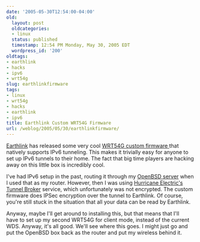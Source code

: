 ```yaml
---
date: '2005-05-30T12:54:00-04:00'
old:
  layout: post
  oldcategories:
  - linux
  status: published
  timestamp: 12:54 PM Monday, May 30, 2005 EDT
  wordpress_id: '200'
oldtags:
- earthlink
- hacks
- ipv6
- wrt54g
slug: earthlinkfirmware
tags:
- linux
- wrt54g
- hacks
- earthlink
- ipv6
title: Earthlink Custom WRT54G Firmware
url: /weblog/2005/05/30/earthlinkfirmware/
---
```


[Earthlink](http://www.earthlink.net/) has released some very cool [WRT54G custom firmware ](http://www.research.earthlink.net/ipv6/)that natively supports IPv6 tunneling.  This makes it trivially easy for anyone to set up IPv6 tunnels to their home.  The fact that big time players are hacking away on this little box is incredibly cool.

I've had IPv6 setup in the past, routing it through my [OpenBSD server](http://www.openbsd.org/) when I used that as my router.  However, then I was using [Hurricane Electric's Tunnel Broker](http://ipv6tb.he.net/) service, which unfortunately was not encrypted. The custom firmware does IPSec encryption over the tunnel to Earthlink.  Of course, you're still stuck in the situation that all your data can be read by Earthlink.

Anyway, maybe I'll get around to installing this, but that means that I'll have to set up my second WRT54G for client mode, instead of the current WDS.  Anyway, it's all good.  We'll see where this goes.  I might just go and put the OpenBSD box back as the router and put my wireless behind it.